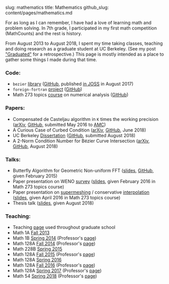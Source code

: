 slug: mathematics
title: Mathematics
github_slug: content/pages/mathematics.md

For as long as I can remember, I have had a love of learning math and problem
solving. In 7th grade, I participated in my first math competition (MathCounts)
and the rest is history.

From August 2013 to August 2018, I spent my time taking classes, teaching and
doing research as a graduate student at UC Berkeley. (See my post
["Graduated"]({filename}/2018-09-07-graduated.md) for a
retrospective.) This page is mostly intended as a place to gather some
things I made during that time.

### Code:

- `bezier` [library][bez-docs] ([GitHub][bez-gh], published [in JOSS][bez-joss]
  in August 2017)
- `foreign-fortran` [project][foreign-fortran] ([GitHub][foreign-fortran-gh])
- Math 273 topics [course][m273] on numerical analysis ([GitHub][m273-gh])

### Papers:

- Compensated de Casteljau algorithm in `K` times the working precision
  ([arXiv][k-compensated], [GitHub][k-compensated-gh], submitted May 2016 to
  [AMC][AMC])
- A Curious Case of Curbed Condition ([arXiv][curbed-cond],
  [GitHub][curbed-cond-gh], June 2018)
- UC Berkeley [Dissertation][thesis] ([GitHub][thesis-gh], submitted August 2018)
- A 2-Norm Condition Number for B&#xe9;zier Curve Intersection
  ([arXiv][cond-num], [GitHub][cond-num-gh], August 2018)

### Talks:

- Butterfly Algorithm for Geometric Non-uniform FFT ([slides][butterfly],
  [GitHub][butterfly-github], given February 2015)
- Paper presentation on WENO [survey][weno-survey] ([slides][m273-talk],
  given February 2016 in Math 273 topics course)
- Paper presentation on [supermeshing][supermesh] / conservative
  [interpolation][local-supermesh] ([slides][m273-supermesh],
  given April 2016 in Math 273 topics course)
- Thesis talk ([slides][thesis-talk], given August 2018)

### Teaching:

- Teaching [page][teaching-page] used throughout graduate school
- Math 1A [Fall 2013][fa-2013]
- Math 1B [Spring 2014][sp-2014] (Professor's [page][sp-2014-prof])
- Math 128A [Fall 2014][fa-2014] (Professor's [page][fa-2014-prof])
- Math 228B [Spring 2015][sp-2015]
- Math 128A [Fall 2015][fa-2015] (Professor's [page][fa-2015-prof])
- Math 128A [Spring 2016][sp-2016]
- Math 128A [Fall 2016][fa-2016] (Professor's [page][fa-2016-prof])
- Math 128A [Spring 2017][sp-2017] (Professor's [page][sp-2017-prof])
- Math 54 [Spring 2018][sp-2018] (Professor's [page][sp-2018-prof])

[k-compensated]: https://arxiv.org/abs/1808.10387
[k-compensated-gh]: https://github.com/dhermes/k-compensated-de-casteljau
[cond-num]: https://arxiv.org/abs/1808.06126
[cond-num-gh]: https://github.com/dhermes/condition-number-bezier-curve-intersection
[curbed-cond]: https://arxiv.org/abs/1806.05145
[curbed-cond-gh]: https://github.com/dhermes/curious-case-curbed-condition
[thesis-talk]: https://github.com/dhermes/phd-thesis/blob/master/doc/thesis_talk.pdf
[thesis]: https://github.com/dhermes/phd-thesis/blob/master/doc/thesis.pdf
[thesis-gh]: https://github.com/dhermes/phd-thesis
[AMC]: https://www.journals.elsevier.com/applied-mathematics-and-computation
[butterfly-github]: https://github.com/dhermes/butterfly-algorithm
[butterfly]: https://www.bossylobster.com/butterfly-slides
[fa-2014]: https://drive.google.com/drive/u/0/folders/0B91542R0K_UPalprVm9ZdEwwamM
[fa-2014-prof]: https://math.berkeley.edu/~wilken/128A.F14/
[sp-2017]: https://drive.google.com/drive/folders/0B8el7dRo8mVOT0RoZ3BrQ1ZwTHM
[sp-2017-prof]: https://math.berkeley.edu/~mgu/MA128ASpring2017/index.html
[sp-2018]: https://drive.google.com/drive/folders/17UM4RMsVRP3rgTLHe6hGPnR6Iz2o1zua
[sp-2018-prof]: https://math.berkeley.edu/~apaulin/54_002(Spring2018).html
[fa-2016-prof]: https://people.eecs.berkeley.edu/~oholtz/128A/index.html
[fa-2016]: https://drive.google.com/drive/folders/0B8el7dRo8mVOdHp0ak5CdlhzWlk
[sp-2016]: https://drive.google.com/drive/folders/0B8el7dRo8mVOcDgwelZSeDQ3amM
[fa-2015-prof]: https://math.berkeley.edu/~mgu/MA128A2015F/index.html
[fa-2015]: https://drive.google.com/drive/folders/0B91542R0K_UPfjZ6RElBYUljM2hDclpsRElqYVROdUlYa0JsSlZUc3NicXNiQkhmT0ppUzg
[teaching-page]: https://docs.google.com/document/d/1EhOoMhzGariQui1c85AetcbT8R751p_nmzGe8A41Gsc/edit
[sp-2014-prof]: https://math.berkeley.edu/~reshetik/index1b-14.html
[sp-2014]: https://drive.google.com/drive/folders/0B8el7dRo8mVOTnlsVWU3eDZFUEU
[fa-2013]: https://drive.google.com/drive/folders/0B8el7dRo8mVOOHRYd2hQc1dLbjg
[sp-2015]: https://drive.google.com/drive/folders/1GEqta0uTlDS9v5UNnJbjiZ7PTwZEkmZ_
[bez-docs]: https://bezier.readthedocs.io/en/latest/
[bez-gh]: https://github.com/dhermes/bezier
[bez-joss]: http://joss.theoj.org/papers/10.21105/joss.00267
[foreign-fortran]: https://foreign-fortran.readthedocs.io/en/latest/
[foreign-fortran-gh]: https://github.com/dhermes/foreign-fortran/
[m273]: https://berkeley-math-273-spring-2016.readthedocs.io/en/latest/
[m273-gh]: https://github.com/dhermes/berkeley-m273-s2016
[m273-talk]: https://nbviewer.jupyter.org/format/slides/github/dhermes/berkeley-m273-s2016/blob/master/class_preso/weno_computations.ipynb
[weno-survey]: https://doi.org/10.1137/070679065
[supermesh]: https://doi.org/10.1016/j.cma.2009.03.004
[local-supermesh]: https://dx.doi.org/10.1016/j.cma.2010.07.015
[m273-supermesh]: https://nbviewer.jupyter.org/format/slides/gist/dhermes/59f4c4b79be4b53dbf84a7761c029f01
